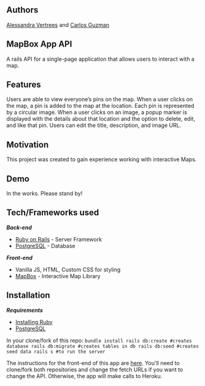 ## Authors
[Alessandra Vertrees](https://github.com/avertrees) and [Carlos Guzman](https://github.com/benson19)

## MapBox App API
A rails API for a single-page application that allows users to interact with a map.

## Features
Users are able to view everyone’s pins on the map. When a user clicks on the map, a pin is added to the map at the location. Each pin is represented by a circular image. When a user clicks on an image, a popup marker is displayed with the details about that location and the option to delete, edit, and like that pin. Users can edit the title, description, and image URL. 

## Motivation
This project was created to gain experience working with interactive Maps. 

## Demo 
In the works. Please stand by!

## Tech/Frameworks used
_**Back-end**_
* [Ruby on Rails](https://rubyonrails.org) - Server Framework
* [PostgreSQL](https://www.postgresql.org) - Database

_**Front-end**_
* Vanilla JS, HTML, Custom CSS for styling
* [MapBox](https://docs.mapbox.com/mapbox-gl-js/api/) - Interactive Map Library


## Installation
_**Requirements**_
* [Installing Ruby](https://www.ruby-lang.org/en/documentation/installation/)
* [PostgreSQL](https://www.postgresql.org)

In your clone/fork of this repo:
`
bundle install
rails db:create #creates database
rails db:migrate #creates tables in db
rails db:seed #creates seed data
rails s #to run the server
`

The instructions for the front-end of this app are [here](https://github.com/avertrees/module-3-front-end). You'll need to clone/fork both repositories and change the fetch URLs if you want to change the API. Otherwise, the app will make calls to Heroku.